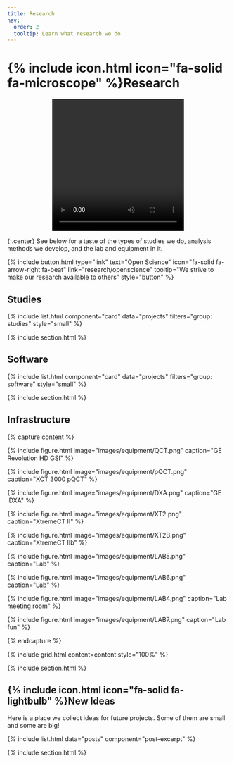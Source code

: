 ```yaml
---
title: Research
nav:
  order: 2
  tooltip: Learn what research we do
---
```


# {% include icon.html icon="fa-solid fa-microscope" %}Research

<div align="center">
	<video width="300" height="300" autoplay="autoplay" loop="loop" name="Skeleton">
	  <source src="/video/skeleton.mov">
	</video>
</div>

{:.center}
See below for a taste of the types of studies we do, analysis methods we develop, and the lab and equipment in it.

{% 
  include button.html 
  type="link"
  text="Open Science"
  icon="fa-solid fa-arrow-right fa-beat"
  link="research/openscience"
  tooltip="We strive to make our research available to others"
  style="button" 
%}

## Studies
{% include list.html component="card" data="projects" filters="group: studies" style="small" %}

{% include section.html %}

## Software
{% include list.html component="card" data="projects" filters="group: software" style="small" %}

{% include section.html %}

## Infrastructure
{% capture content %}

{% include figure.html image="images/equipment/QCT.png" caption="GE Revolution HD GSI" %}

{% include figure.html image="images/equipment/pQCT.png" caption="XCT 3000 pQCT" %}

{% include figure.html image="images/equipment/DXA.png" caption="GE iDXA" %}

{% include figure.html image="images/equipment/XT2.png" caption="XtremeCT II" %}

{% include figure.html image="images/equipment/XT2B.png" caption="XtremeCT IIb" %}

{% include figure.html image="images/equipment/LAB5.png" caption="Lab" %}

{% include figure.html image="images/equipment/LAB6.png" caption="Lab" %}

{% include figure.html image="images/equipment/LAB4.png" caption="Lab meeting room" %}

{% include figure.html image="images/equipment/LAB7.png" caption="Lab fun" %}

{% endcapture %}

{%
  include grid.html 
  content=content
  style="100%"
%}

{% include section.html %}

## {% include icon.html icon="fa-solid fa-lightbulb" %}New Ideas

Here is a place we collect ideas for future projects. Some of them are small and some are big!

{% include list.html data="posts" component="post-excerpt" %}

{% include section.html %}
